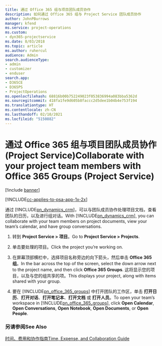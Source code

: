 ```yaml
---
title: 通过 Office 365 组与项目团队成员协作
description: 如何通过 Office 365 组与 Project Service 团队成员协作
author: JohnPBurrows
manager: kfend
ms.service: project-operations
ms.custom:
- dyn365-projectservice
ms.date: 8/03/2018
ms.topic: article
ms.author: ruhercul
audience: Admin
search.audienceType:
- admin
- customizer
- enduser
search.app:
- D365CE
- D365PS
- ProjectOperations
ms.openlocfilehash: 68816b00b752249023f053836994a083bba5362d
ms.sourcegitcommit: 418fa1fe9d605b8faccc2d5dee1b04b4e753f194
ms.translationtype: HT
ms.contentlocale: zh-CN
ms.lasthandoff: 02/10/2021
ms.locfileid: "5150882"
---
```

# <a name="collaborate-with-your-project-team-members-with-office-365-groups-project-service"></a><span data-ttu-id="bee17-103">通过 Office 365 组与项目团队成员协作 (Project Service)</span><span class="sxs-lookup"><span data-stu-id="bee17-103">Collaborate with your project team members with Office 365 Groups (Project Service)</span></span>

[!include [banner](../includes/psa-now-project-operations.md)]

[!INCLUDE[cc-applies-to-psa-app-1x-2x](../includes/cc-applies-to-psa-app-1x-2x.md)]

<span data-ttu-id="bee17-104">通过 [!INCLUDE[pn_dynamics_crm](../includes/pn-dynamics-crm.md)]，可以与团队成员协作处理项目文档，查看团队的日历，以及进行组对话。</span><span class="sxs-lookup"><span data-stu-id="bee17-104">With [!INCLUDE[pn_dynamics_crm](../includes/pn-dynamics-crm.md)], you can collaborate with your team members on project documents, view your team’s calendar, and have group conversations.</span></span>  
  
1. <span data-ttu-id="bee17-105">转到 **Project Service > 项目**。</span><span class="sxs-lookup"><span data-stu-id="bee17-105">Go to **Project Service > Projects**.</span></span>  
  
2. <span data-ttu-id="bee17-106">单击要处理的项目。</span><span class="sxs-lookup"><span data-stu-id="bee17-106">Click the project you’re working on.</span></span>  
  
3. <span data-ttu-id="bee17-107">在屏幕顶部横栏中，选择项目名称旁边的向下箭头，然后单击 **Office 365 组**。</span><span class="sxs-lookup"><span data-stu-id="bee17-107">In the bar across the top of the screen, select the down arrow next to the project name, and then click **Office 365 Groups**.</span></span> <span data-ttu-id="bee17-108">这将显示您的项目，以及与您的组共享的项。</span><span class="sxs-lookup"><span data-stu-id="bee17-108">This displays your project, along with items shared with your group.</span></span>  
  
4. <span data-ttu-id="bee17-109">要在 [!INCLUDE[pn_office_365_groups](../includes/pn-office-365-groups.md)] 中打开团队的工作区，单击 **打开日历**、**打开对话**、**打开笔记本**、**打开文档** 或 **打开人员**。</span><span class="sxs-lookup"><span data-stu-id="bee17-109">To open your team’s workspace in [!INCLUDE[pn_office_365_groups](../includes/pn-office-365-groups.md)], click **Open Calendar**, **Open Conversations**, **Open Notebook**, **Open Documents**, or **Open People**.</span></span>  
  
### <a name="see-also"></a><span data-ttu-id="bee17-110">另请参阅</span><span class="sxs-lookup"><span data-stu-id="bee17-110">See Also</span></span>  
 [<span data-ttu-id="bee17-111">时间、费用和协作指南</span><span class="sxs-lookup"><span data-stu-id="bee17-111">Time, Expense, and Collaboration Guide</span></span>](../psa/time-expense-collaboration-guide.md)
